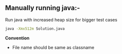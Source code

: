 ## **Manually running java:-**

Run java with increased heap size for bigger test cases

```sh
java -Xmx512m Solution.java
```

**Convention**

- File name should be same as classname